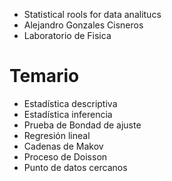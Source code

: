 
- Statistical rools for data analitucs
- Alejandro Gonzales Cisneros
- Laboratorio de Fisica

# Temario

- Estadística descriptiva 
- Estadística inferencia
- Prueba de Bondad de ajuste
- Regresión lineal 
- Cadenas de Makov
- Proceso de Doisson
- Punto de datos cercanos

